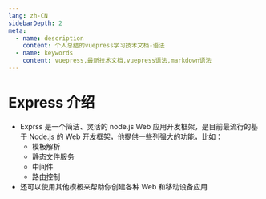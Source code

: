 ```yaml
---
lang: zh-CN
sidebarDepth: 2
meta:
  - name: description
    content: 个人总结的vuepress学习技术文档-语法
  - name: keywords
    content: vuepress,最新技术文档,vuepress语法,markdown语法
---
```


# Express 介绍

* Exprss 是一个简洁、灵活的 node.js Web 应用开发框架，是目前最流行的基于 Node.js 的 Web 开发框架，他提供一些列强大的功能，比如：
  * 模板解析
  * 静态文件服务
  * 中间件
  * 路由控制
* 还可以使用其他模板来帮助你创建各种 Web 和移动设备应用
